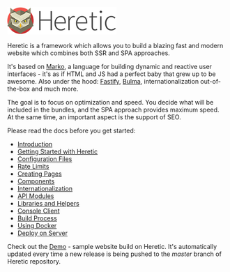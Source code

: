![Heretic](src/core/images/logo_small.png)

Heretic is a framework which allows you to build a blazing fast and modern website which combines both SSR and SPA approaches.

It's based on [Marko](https://markojs.com/), a language for building dynamic and reactive user interfaces - it's as if HTML and JS had a perfect baby that grew up to be awesome. Also under the hood: [Fastify](https://www.fastify.io/), [Bulma](https://bulma.io/), internationalization out-of-the-box and much more.

The goal is to focus on optimization and speed. You decide what will be included in the bundles, and the SPA approach provides maximum speed. At the same time, an important aspect is the support of SEO.

Please read the docs before you get started:

* [Introduction](manual/introduction.md)
* [Getting Started with Heretic](manual/gettingStarted.md)
* [Configuration Files](manual/configurationFiles.md)
* [Rate Limits](manual/rateLimit.md)
* [Creating Pages](manual/pages.md)
* [Components](manual/components.md)
* [Internationalization](manual/internationalization.md)
* [API Modules](manual/api.md)
* [Libraries and Helpers](manual/libraries.md)
* [Console Client](manual/cli.md)
* [Build Process](manual/build.md)
* [Using Docker](manual/docker.md)
* [Deploy on Server](manual/deploy.md)

Check out the [Demo](https://demo.hereticjs.org) - sample website build on Heretic. It's automatically updated every time a new release is being pushed to the *master* branch of Heretic repository.
